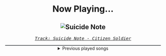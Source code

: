 <div align="center"> 
<h1>Now Playing...</h1>

![Suicide Note](https://i.scdn.co/image/ab67616d00001e02b6bae086547c24ac656e1572)
--
_<samp><a href="https://open.spotify.com/track/2vU0PawgT3TNETadMRdPlB">Track: Suicide Note - Citizen Soldier</a></samp>_

<div style="border: 1px #4B5054 solid"></div>
<details>
  <summary>
    Previous played songs
  </summary>
  <table>
    <thead>
      <tr>
        <th>
          Artist
        </th>
        <th>
          Song
        </th>
        <th>
          Link
        </th>
      </tr>
    </thead>
    <tbody>
      <tr><td>Citizen Soldier</td><td>Suicide Note</td><td><a href="https://open.spotify.com/track/2vU0PawgT3TNETadMRdPlB">https://open.spotify.com/track/2vU0PawgT3TNETadMRdPlB</a></td></tr><tr><td>Citizen Soldier</td><td>Suicide Note</td><td><a href="https://open.spotify.com/track/2vU0PawgT3TNETadMRdPlB">https://open.spotify.com/track/2vU0PawgT3TNETadMRdPlB</a></td></tr><tr><td>Citizen Soldier</td><td>Suicide Note</td><td><a href="https://open.spotify.com/track/2vU0PawgT3TNETadMRdPlB">https://open.spotify.com/track/2vU0PawgT3TNETadMRdPlB</a></td></tr><tr><td>Citizen Soldier</td><td>Suicide Note</td><td><a href="https://open.spotify.com/track/2vU0PawgT3TNETadMRdPlB">https://open.spotify.com/track/2vU0PawgT3TNETadMRdPlB</a></td></tr><tr><td>Citizen Soldier</td><td>Suicide Note</td><td><a href="https://open.spotify.com/track/2vU0PawgT3TNETadMRdPlB">https://open.spotify.com/track/2vU0PawgT3TNETadMRdPlB</a></td></tr><tr><td>Citizen Soldier</td><td>Suicide Note</td><td><a href="https://open.spotify.com/track/2vU0PawgT3TNETadMRdPlB">https://open.spotify.com/track/2vU0PawgT3TNETadMRdPlB</a></td></tr><tr><td>Citizen Soldier</td><td>Suicide Note</td><td><a href="https://open.spotify.com/track/2vU0PawgT3TNETadMRdPlB">https://open.spotify.com/track/2vU0PawgT3TNETadMRdPlB</a></td></tr><tr><td>Animetrix</td><td>Episch</td><td><a href="https://open.spotify.com/track/0BEq9q3XmPd4N8RRHwhi3L">https://open.spotify.com/track/0BEq9q3XmPd4N8RRHwhi3L</a></td></tr><tr><td>Animetrix</td><td>Episch</td><td><a href="https://open.spotify.com/track/0BEq9q3XmPd4N8RRHwhi3L">https://open.spotify.com/track/0BEq9q3XmPd4N8RRHwhi3L</a></td></tr><tr><td>Animetrix</td><td>Episch</td><td><a href="https://open.spotify.com/track/0BEq9q3XmPd4N8RRHwhi3L">https://open.spotify.com/track/0BEq9q3XmPd4N8RRHwhi3L</a></td></tr><tr><td>Animetrix</td><td>Episch</td><td><a href="https://open.spotify.com/track/0BEq9q3XmPd4N8RRHwhi3L">https://open.spotify.com/track/0BEq9q3XmPd4N8RRHwhi3L</a></td></tr><tr><td>Animetrix</td><td>Episch</td><td><a href="https://open.spotify.com/track/0BEq9q3XmPd4N8RRHwhi3L">https://open.spotify.com/track/0BEq9q3XmPd4N8RRHwhi3L</a></td></tr><tr><td>Animetrix</td><td>Episch</td><td><a href="https://open.spotify.com/track/0BEq9q3XmPd4N8RRHwhi3L">https://open.spotify.com/track/0BEq9q3XmPd4N8RRHwhi3L</a></td></tr><tr><td>Animetrix</td><td>Episch</td><td><a href="https://open.spotify.com/track/0BEq9q3XmPd4N8RRHwhi3L">https://open.spotify.com/track/0BEq9q3XmPd4N8RRHwhi3L</a></td></tr><tr><td>Animetrix</td><td>Episch</td><td><a href="https://open.spotify.com/track/0BEq9q3XmPd4N8RRHwhi3L">https://open.spotify.com/track/0BEq9q3XmPd4N8RRHwhi3L</a></td></tr><tr><td>Animetrix</td><td>Episch</td><td><a href="https://open.spotify.com/track/0BEq9q3XmPd4N8RRHwhi3L">https://open.spotify.com/track/0BEq9q3XmPd4N8RRHwhi3L</a></td></tr><tr><td>Animetrix</td><td>Episch</td><td><a href="https://open.spotify.com/track/0BEq9q3XmPd4N8RRHwhi3L">https://open.spotify.com/track/0BEq9q3XmPd4N8RRHwhi3L</a></td></tr><tr><td>Animetrix</td><td>Episch</td><td><a href="https://open.spotify.com/track/0BEq9q3XmPd4N8RRHwhi3L">https://open.spotify.com/track/0BEq9q3XmPd4N8RRHwhi3L</a></td></tr><tr><td>Animetrix</td><td>Episch</td><td><a href="https://open.spotify.com/track/0BEq9q3XmPd4N8RRHwhi3L">https://open.spotify.com/track/0BEq9q3XmPd4N8RRHwhi3L</a></td></tr><tr><td>Animetrix</td><td>Episch</td><td><a href="https://open.spotify.com/track/0BEq9q3XmPd4N8RRHwhi3L">https://open.spotify.com/track/0BEq9q3XmPd4N8RRHwhi3L</a></td></tr>
    </tbody>
  </table>
</details>

</div>
